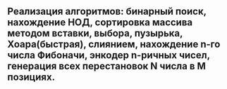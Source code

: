 ## Реализация алгоритмов: бинарный поиск, нахождение НОД, сортировка массива методом вставки, выбора, пузырька, Хоара(быстрая), слиянием, нахождение n-го числа Фибоначи, энкодер n-ричных чисел, генерация всех перестановок N числа в М позициях.
